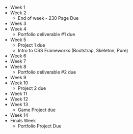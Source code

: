 * Week 1
* Week 2
  * End of week - 230 Page Due
* Week 3
* Week 4
  * Portfolio deliverable #1 due
* Week 5
  * Project 1 due
  * Intro to CSS Frameworks (Bootstrap, Skeleton, Pure)
* Week 6
* Week 7
* Week 8
  * Portfolio deliverable #2 due
* Week 9
* Week 10
  * Project 2 due
* Week 11
* Week 12
* Week 13
  * Game Project due
* Week 14
* Finals Week
  * Portfolio Project Due
